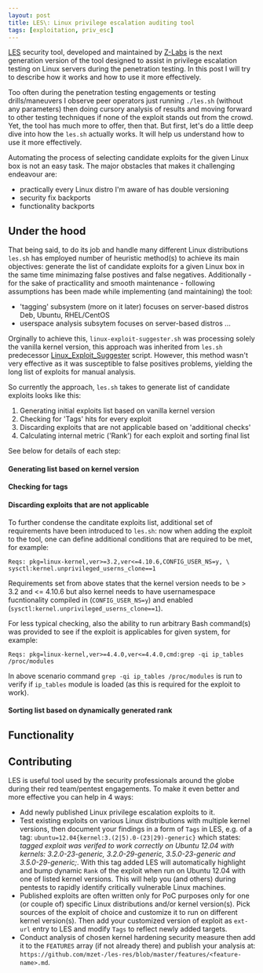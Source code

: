 ```yaml
---
layout: post
title: LES\: Linux privilege escalation auditing tool
tags: [exploitation, priv_esc]
---
```


[LES](https://github.com/mzet-/linux-exploit-suggester) security tool, developed and maintained by [Z-Labs]() is the next generation version of the tool designed to assist in privilege escalation testing on Linux servers during the penetration testing. In this post I will try to describe how it works and how to use it more effectively.

Too often during the penetration testing engagements or testing drills/maneuvers I observe peer operators just running `./les.sh` (without any parameters) then doing cursory analysis of results and moving forward to other testing techniques if none of the exploit stands out from the crowd. Yet, the tool has much more to offer, then that. But first, let's do a little deep dive into how the `les.sh` actually works. It will help us understand how to use it more effectively.

Automating the process of selecting candidate exploits for the given Linux box is not an easy task. The major obstacles that makes it challenging endeavour are:

- practically every Linux distro I'm aware of has double versioning
- security fix backports
- functionality backports

## Under the hood

That being said, to do its job and handle many different Linux distributions `les.sh` has employed number of heuristic method(s) to achieve its main objectives: generate the list of candidate exploits for a given Linux box in the same time minimazing false postives and false negatives. Additionally - for the sake of practicallity and smooth maintenance - following assumptions has been made while implementing (and maintaining) the tool:

- 'tagging' subsystem (more on it later) focuses on server-based distros Deb, Ubuntu, RHEL/CentOS
- userspace analysis subsytem focuses on server-based distros ...

Orginally to achieve this, `linux-exploit-suggester.sh` was processing solely the vanilla kernel version, this approach was inherited from `les.sh` predecessor [Linux_Exploit_Suggester](https://github.com/InteliSecureLabs/Linux_Exploit_Suggester) script. However, this method wasn't very effective as it was susceptible to false positives problems, yielding the long list of exploits for manual analysis.

So currently the approach, `les.sh` takes to generate list of candidate exploits looks like this:

1. Generating initial exploits list based on vanilla kernel version
2. Checking for 'Tags' hits for every exploit
3. Discarding exploits that are not applicable based on 'additional checks'
4. Calculating internal metric ('Rank') for each exploit and sorting final list 

See below for details of each step:

#### Generating list based on kernel version

#### Checking for tags

#### Discarding exploits that are not applicable

To further condense the canditate exploits list, additional set of requirements have been introduced to `les.sh`: now when adding the exploit to the tool, one can define additional conditions that are required to be met, for example:

```
Reqs: pkg=linux-kernel,ver>=3.2,ver<=4.10.6,CONFIG_USER_NS=y, \
sysctl:kernel.unprivileged_userns_clone==1 
```

Requirements set from above states that the kernel version needs to be > 3.2 and <= 4.10.6 but also kernel needs to have usernamespace fucntionality compiled in (`CONFIG_USER_NS=y`) and enabled (`sysctl:kernel.unprivileged_userns_clone==1`).

For less typical checking, also the ability to run arbitrary Bash command(s) was provided to see if the exploit is applicables for given system, for example:

    Reqs: pkg=linux-kernel,ver>=4.4.0,ver<=4.4.0,cmd:grep -qi ip_tables /proc/modules

In above scenario command `grep -qi ip_tables /proc/modules` is run to verify if `ip_tables` module is loaded (as this is required for the exploit to work).

#### Sorting list based on dynamically generated rank

## Functionality

## Contributing

LES is useful tool used by the security professionals around the globe during their red team/pentest engagements. To make it even better and more effective you can help in 4 ways:

- Add newly published Linux privilege escalation exploits to it.
- Test existing exploits on various Linux distributions with multiple kernel versions, then document your findings in a form of `Tags` in LES, e.g. of a tag: `ubuntu=12.04{kernel:3.(2|5).0-(23|29)-generic}` which states: *tagged exploit was verifed to work correctly on Ubuntu 12.04 with kernels: 3.2.0-23-generic, 3.2.0-29-generic, 3.5.0-23-generic and 3.5.0-29-generic;*. With this tag added LES will automatically highlight and bump dynamic `Rank` of the exploit when run on Ubuntu 12.04 with one of listed kernel versions. This will help you (and others) during pentests to rapidly identify critically vulnerable Linux machines.
- Published exploits are often written only for PoC purposes only for one (or couple of) specific Linux distributions and/or kernel version(s). Pick sources of the exploit of choice and customize it to run on different kernel version(s). Then add your customized version of exploit as `ext-url` entry to LES and modify `Tags` to reflect newly added targets.
- Conduct analysis of chosen kernel hardening security measure then add it to the `FEATURES` array (if not already there) and publish your analysis at: `https://github.com/mzet-/les-res/blob/master/features/<feature-name>.md`.
